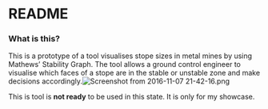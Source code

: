 # README #

### What is this? ###

This is a prototype of a tool visualises stope sizes in metal mines by using Mathews’ Stability Graph. The tool allows a ground control engineer to visualise which faces of a stope are in the stable or unstable zone and make decisions accordingly.![Screenshot from 2016-11-07 21-42-16.png](https://bitbucket.org/repo/pnLqyr/images/1076202447-Screenshot%20from%202016-11-07%2021-42-16.png)

This is tool is **not ready** to be used in this state. It is only for my showcase.